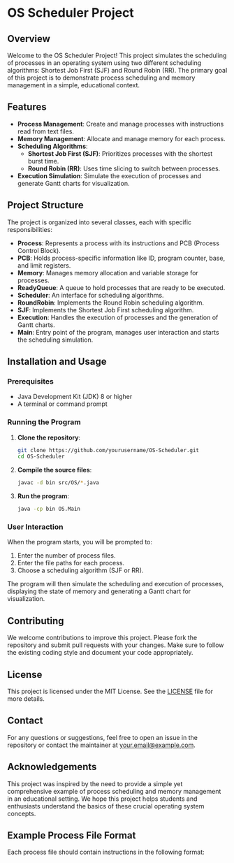 # OS Scheduler Project

## Overview

Welcome to the OS Scheduler Project! This project simulates the scheduling of processes in an operating system using two different scheduling algorithms: Shortest Job First (SJF) and Round Robin (RR). The primary goal of this project is to demonstrate process scheduling and memory management in a simple, educational context.

## Features

- **Process Management**: Create and manage processes with instructions read from text files.
- **Memory Management**: Allocate and manage memory for each process.
- **Scheduling Algorithms**:
  - **Shortest Job First (SJF)**: Prioritizes processes with the shortest burst time.
  - **Round Robin (RR)**: Uses time slicing to switch between processes.
- **Execution Simulation**: Simulate the execution of processes and generate Gantt charts for visualization.

## Project Structure

The project is organized into several classes, each with specific responsibilities:

- **Process**: Represents a process with its instructions and PCB (Process Control Block).
- **PCB**: Holds process-specific information like ID, program counter, base, and limit registers.
- **Memory**: Manages memory allocation and variable storage for processes.
- **ReadyQueue**: A queue to hold processes that are ready to be executed.
- **Scheduler**: An interface for scheduling algorithms.
- **RoundRobin**: Implements the Round Robin scheduling algorithm.
- **SJF**: Implements the Shortest Job First scheduling algorithm.
- **Execution**: Handles the execution of processes and the generation of Gantt charts.
- **Main**: Entry point of the program, manages user interaction and starts the scheduling simulation.

## Installation and Usage

### Prerequisites

- Java Development Kit (JDK) 8 or higher
- A terminal or command prompt

### Running the Program

1. **Clone the repository**:
    ```sh
    git clone https://github.com/yourusername/OS-Scheduler.git
    cd OS-Scheduler
    ```

2. **Compile the source files**:
    ```sh
    javac -d bin src/OS/*.java
    ```

3. **Run the program**:
    ```sh
    java -cp bin OS.Main
    ```

### User Interaction

When the program starts, you will be prompted to:
1. Enter the number of process files.
2. Enter the file paths for each process.
3. Choose a scheduling algorithm (SJF or RR).

The program will then simulate the scheduling and execution of processes, displaying the state of memory and generating a Gantt chart for visualization.

## Contributing

We welcome contributions to improve this project. Please fork the repository and submit pull requests with your changes. Make sure to follow the existing coding style and document your code appropriately.

## License

This project is licensed under the MIT License. See the [LICENSE](LICENSE) file for more details.

## Contact

For any questions or suggestions, feel free to open an issue in the repository or contact the maintainer at [your.email@example.com](mailto:abdelrahmanelnagar123@gmail.com).

## Acknowledgements

This project was inspired by the need to provide a simple yet comprehensive example of process scheduling and memory management in an educational setting. We hope this project helps students and enthusiasts understand the basics of these crucial operating system concepts.

## Example Process File Format

Each process file should contain instructions in the following format:

